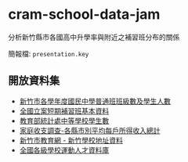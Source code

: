 # cram-school-data-jam
分析新竹縣市各國高中升學率與附近之補習班分布的關係

簡報檔: `presentation.key`

## 開放資料集
- [新竹市各學年度國民中學普通班班級數及學生人數](http://opendata.hccg.gov.tw/dataset/hc-20160512-143140-0497)
- [全國立案短期補習班基本資料](http://bsb.edu.tw/)
-  [教育部統計處中等學校學生數](https://stats.moe.gov.tw)
- [家庭收支調查-各縣市別平均每戶所得收入總計](https://data.gov.tw/dataset/9418)
- [新竹市教育網 - 新竹學校地址資料](http://www.hc.edu.tw/school/BasicData/BasicData.aspx)
- [全國各級學校運動人才資料庫](https://athletic.ccu.edu.tw/Excellent/Homepage/B1_menu.php)
